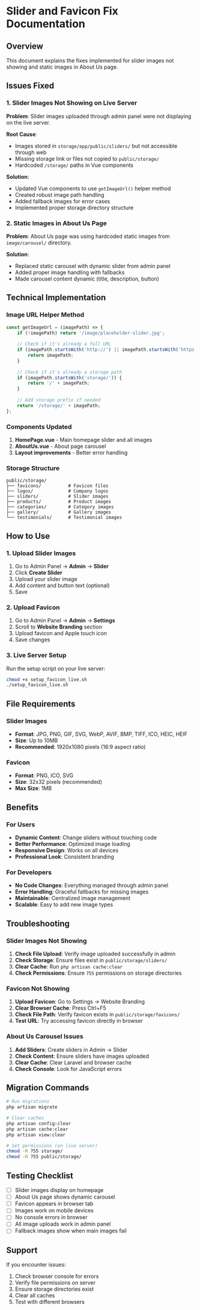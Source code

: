 # Slider and Favicon Fix Documentation

## Overview
This document explains the fixes implemented for slider images not showing and static images in About Us page.

## Issues Fixed

### 1. **Slider Images Not Showing on Live Server**
**Problem**: Slider images uploaded through admin panel were not displaying on the live server.

**Root Cause**: 
- Images stored in `storage/app/public/sliders/` but not accessible through web
- Missing storage link or files not copied to `public/storage/`
- Hardcoded `/storage/` paths in Vue components

**Solution**:
- Updated Vue components to use `getImageUrl()` helper method
- Created robust image path handling
- Added fallback images for error cases
- Implemented proper storage directory structure

### 2. **Static Images in About Us Page**
**Problem**: About Us page was using hardcoded static images from `image/carousel/` directory.

**Solution**:
- Replaced static carousel with dynamic slider from admin panel
- Added proper image handling with fallbacks
- Made carousel content dynamic (title, description, button)

## Technical Implementation

### Image URL Helper Method
```javascript
const getImageUrl = (imagePath) => {
    if (!imagePath) return '/image/placeholder-slider.jpg';
    
    // Check if it's already a full URL
    if (imagePath.startsWith('http://') || imagePath.startsWith('https://')) {
        return imagePath;
    }
    
    // Check if it's already a storage path
    if (imagePath.startsWith('storage/')) {
        return '/' + imagePath;
    }
    
    // Add storage prefix if needed
    return '/storage/' + imagePath;
};
```

### Components Updated
1. **HomePage.vue** - Main homepage slider and all images
2. **AboutUs.vue** - About page carousel
3. **Layout improvements** - Better error handling

### Storage Structure
```
public/storage/
├── favicons/          # Favicon files
├── logos/             # Company logos
├── sliders/           # Slider images
├── products/          # Product images
├── categories/        # Category images
├── gallery/           # Gallery images
└── testimonials/      # Testimonial images
```

## How to Use

### 1. Upload Slider Images
1. Go to Admin Panel → **Admin** → **Slider**
2. Click **Create Slider**
3. Upload your slider image
4. Add content and button text (optional)
5. Save

### 2. Upload Favicon
1. Go to Admin Panel → **Admin** → **Settings**
2. Scroll to **Website Branding** section
3. Upload favicon and Apple touch icon
4. Save changes

### 3. Live Server Setup
Run the setup script on your live server:
```bash
chmod +x setup_favicon_live.sh
./setup_favicon_live.sh
```

## File Requirements

### Slider Images
- **Format**: JPG, PNG, GIF, SVG, WebP, AVIF, BMP, TIFF, ICO, HEIC, HEIF
- **Size**: Up to 10MB
- **Recommended**: 1920x1080 pixels (16:9 aspect ratio)

### Favicon
- **Format**: PNG, ICO, SVG
- **Size**: 32x32 pixels (recommended)
- **Max Size**: 1MB

## Benefits

### For Users
- **Dynamic Content**: Change sliders without touching code
- **Better Performance**: Optimized image loading
- **Responsive Design**: Works on all devices
- **Professional Look**: Consistent branding

### For Developers
- **No Code Changes**: Everything managed through admin panel
- **Error Handling**: Graceful fallbacks for missing images
- **Maintainable**: Centralized image management
- **Scalable**: Easy to add new image types

## Troubleshooting

### Slider Images Not Showing
1. **Check File Upload**: Verify image uploaded successfully in admin
2. **Check Storage**: Ensure files exist in `public/storage/sliders/`
3. **Clear Cache**: Run `php artisan cache:clear`
4. **Check Permissions**: Ensure `755` permissions on storage directories

### Favicon Not Showing
1. **Upload Favicon**: Go to Settings → Website Branding
2. **Clear Browser Cache**: Press Ctrl+F5
3. **Check File Path**: Verify favicon exists in `public/storage/favicons/`
4. **Test URL**: Try accessing favicon directly in browser

### About Us Carousel Issues
1. **Add Sliders**: Create sliders in Admin → Slider
2. **Check Content**: Ensure sliders have images uploaded
3. **Clear Cache**: Clear Laravel and browser cache
4. **Check Console**: Look for JavaScript errors

## Migration Commands
```bash
# Run migrations
php artisan migrate

# Clear caches
php artisan config:clear
php artisan cache:clear
php artisan view:clear

# Set permissions (on live server)
chmod -R 755 storage/
chmod -R 755 public/storage/
```

## Testing Checklist
- [ ] Slider images display on homepage
- [ ] About Us page shows dynamic carousel
- [ ] Favicon appears in browser tab
- [ ] Images work on mobile devices
- [ ] No console errors in browser
- [ ] All image uploads work in admin panel
- [ ] Fallback images show when main images fail

## Support
If you encounter issues:
1. Check browser console for errors
2. Verify file permissions on server
3. Ensure storage directories exist
4. Clear all caches
5. Test with different browsers 